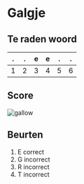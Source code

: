# Galgje

## Te raden woord

|.|.|e|e|.|.|
|-|-|-|-|-|-|
|1|2|3|4|5|6|

## Score
![gallow](./images/4.png)

## Beurten

1. E correct
2. G incorrect
3. R incorrect
4. T incorrect
